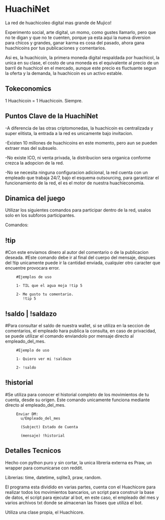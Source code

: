 # HuachiNet
 La red de huachicoleo digital mas grande de Mujico!
 
 Experimento social, arte digital, un momo, como gustes llamarlo, pero que no te digan y que no te cuenten, porque ya esta aqui la nueva diversion para chicos y grandes, ganar   karma es cosa del pasado, ahora gana huachicoins por tus publicaciones y comentarios. 
 
 Asi es, la huachicoin, la primera moneda digital respaldada por huachicol, la unica en su clase, el costo de una moneda es el equivalente al precio de un barril de huachicol en el mercado, aunque este precio es fluctuante segun la oferta y la demanda, la huachicoin es un activo estable.
 
 
 Tokeconomics
 ---------------------
 
 1 Huachicoin = 1 Huachicoin. 
 Siempre.
 
 Puntos Clave de la HuachiNet
 -------------------------------
 
 -A diferencia de las otras criptomonedas, la huachicoin es centralizada y super elitista, la entrada a la red es unicamente bajo invitacion.
 
 -Existen 10 millones de huachicoins en este momento, pero aun se pueden extraer mas del subsuelo.
 
 -No existe ICO, ni venta privada, la distribucion sera organica conforme crezca la adopcion de la red.
 
 -No se necesita ninguna configuracion adicional, la red cuenta con un empleado que trabaja 24/7, bajo el esquema outsourcing, para garantizar el funcionamiento de la red, el es el motor de nuestra huachieconomia.
 
 
 Dinamica del juego
 ----------------------
 
 Utilizar los siguientes comandos para participar dentro de la red, usalos solo en los subforos participantes.
 
 Comandos:
 
 !tip <cantidad>
 ----------------------
 #Con este enviamos dinero al autor del comentario o de la publicacion deseada.
 #Este comando debe ir al final del cuerpo del mensaje, despues del !tip unicamente puede ir la cantidad enviada, cualquier otro caracter que encuentre provocara error.
 
         #Ejemplos de uso 
         
         1- TIL que el agua moja !tip 5
         
         2- Me gusto tu comentario.
            !tip 5
 
 !saldo | !saldazo
 ----------------------
 #Para consultar el saldo de nuestra wallet, si se utiliza en la seccion de comentarios, el empleado hara publica la consulta, en caso de privacidad, se puede utilizar el comando enviandolo por mensaje directo al empleado_del_mes.
 
         #Ejemplo de uso
         
         1- Quiero ver mi !saldazo
         
         2- !saldo
         
 !historial
 ---------------------
 #Se utiliza para conocer el historial completo de los movimientos de tu cuenta, desde su origen. Este comando unicamente funciona mediante directo al empleado_del_mes.
 
         Enviar DM:
           u/Empleado_del_mes
           
           (Subject) Estado de Cuenta
           
           (mensaje) !historial
 
 
 Detalles Tecnicos
 ---------------------
 
 Hecho con python puro y sin cortar, la unica libreria externa es Praw, un wrapper para comunicarse con reddit.
 
 Librerias: time, datetime, sqlite3, praw, random.
 
 El programa esta dividido en varias partes, cuenta con el Huachicore para realizar todos los movimientos bancarios, un script para construir la base de datos, el script para ejecutar al bot, en este caso, el empleado del mes y varios archivos txt donde se almacenan las frases que utiliza el bot.
 
 Utiliza una clase propia, el Huachicore.
